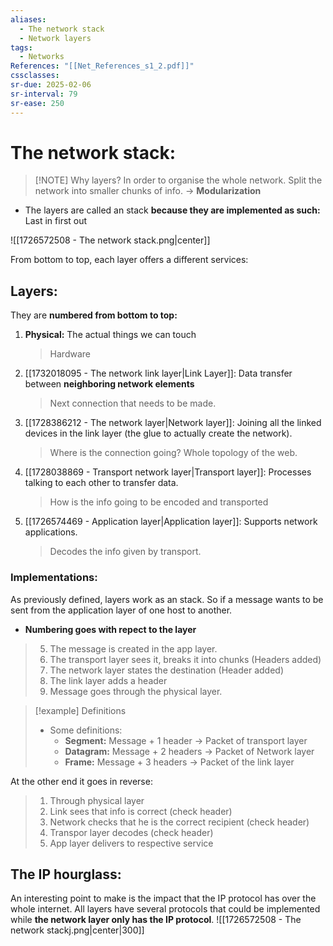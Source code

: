 ```yaml
---
aliases:
  - The network stack
  - Network layers
tags:
  - Networks
References: "[[Net_References_s1_2.pdf]]"
cssclasses: 
sr-due: 2025-02-06
sr-interval: 79
sr-ease: 250
---
```

# The network stack: 

> [!NOTE] Why layers? 
>  In order to organise the whole network. Split the network into smaller chunks of info. → **Modularization**
+ The layers are called an stack **because they are implemented as such:** Last in first out 

![[1726572508 - The network stack.png|center]]


From bottom to top, each layer offers a different services:
## Layers:
They are **numbered from bottom to top:**

1. **Physical:** The actual things we can touch 
   >Hardware

2. [[1732018095 - The network link layer|Link Layer]]: Data transfer between **neighboring network elements**
   > Next connection that needs to be made.

3. [[1728386212 - The network layer|Network layer]]: Joining all the linked devices in the link layer (the glue to actually create the network).
   > Where is the connection going? Whole topology of the web.

4. [[1728038869 - Transport network layer|Transport layer]]: Processes talking to each other to transfer data. 
   >How is the info going to be encoded and transported

5. [[1726574469 - Application layer|Application layer]]: Supports network applications. 
   >Decodes the info given by transport.

### Implementations:
As previously defined, layers work as an stack. So if a message wants to be sent from the application layer of one host to another. 
+ **Numbering goes with repect to the layer**
>5. The message is created in the app layer. 
>4. The transport layer sees it, breaks it into chunks (Headers added)
>3. The network layer states the destination (Header added)
>2. The link layer adds a header
>1. Message goes through the physical layer.

> [!example] Definitions
>+ Some definitions: 
>	+ **Segment:** Message + 1 header → Packet of transport layer
>	+ **Datagram:** Message + 2 headers → Packet of Network layer
>	+ **Frame:** Message + 3 headers → Packet of the link layer

At the other end it goes in reverse: 

> 1. Through physical layer
> 2. Link sees that info is correct (check header)
> 3. Network checks that he is the correct recipient (check header)
> 4. Transpor layer decodes (check header)
> 5. App layer delivers to respective service 

## The IP hourglass: 
An interesting point to make is the impact that the IP protocol has over the whole internet. All layers have several protocols that could be implemented while **the network layer only has the IP protocol**. ![[1726572508 - The network stackj.png|center|300]]